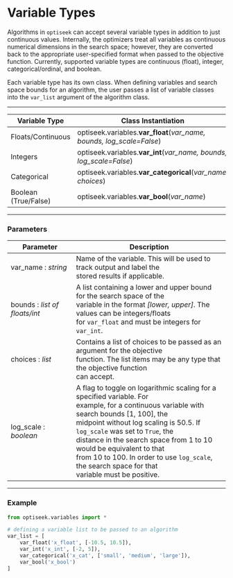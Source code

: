 # Variable Types

Algorithms in `optiseek` can accept several variable types in addition to just continuous values.
Internally, the optimizers treat all variables as continuous numerical dimensions in the search space;
however, they are converted back to the appropriate user-specified format when passed to the objective function.
Currently, supported variable types are continuous (float), integer, categorical/ordinal, and boolean.

Each variable type has its own class. 
When defining variables and search space bounds for an algorithm, the user passes a list of variable classes into the `var_list` argument of the algorithm class.

---

| Variable Type | Class Instantiation |
|---|---|
| Floats/Continuous | optiseek.variables.**var_float**(*var_name, bounds, log_scale=False*) |
| Integers | optiseek.variables.**var_int**(*var_name, bounds, log_scale=False*) |
| Categorical | optiseek.variables.**var_categorical**(*var_name, choices*) |
| Boolean (True/False) | optiseek.variables.**var_bool**(*var_name*) |

---

### Parameters

| Parameter | Description |
|---|---|
| var_name : *string* | Name of the variable. This will be used to track output and label the<br/> stored results if applicable. |
| bounds : *list of floats/int* | A list containing a lower and upper bound for the search space of the<br/> variable in the format *[lower, upper]*. The values can be integers/floats<br/> for `var_float` and must be integers for `var_int`. |
| choices : *list* | Contains a list of choices to be passed as an argument for the objective<br/> function. The list items may be any type that the objective function<br/> can accept. |
| log_scale : *boolean* | A flag to toggle on logarithmic scaling for a specified variable. For<br/> example, for a continuous variable with search bounds \[1, 100], the<br/> midpoint without log scaling is 50.5. If `log_scale` was set to `True`, the<br/> distance in the search space from 1 to 10 would be equivalent to that<br/> from 10 to 100. In order to use `log_scale`, the search space for that<br/> variable must be positive. |

---

### Example

```python
from optiseek.variables import *

# defining a variable list to be passed to an algorithm
var_list = [
    var_float('x_float', [-10.5, 10.5]),
    var_int('x_int', [-2, 5]),
    var_categorical('x_cat', ['small', 'medium', 'large']),
    var_bool('x_bool')
]
```